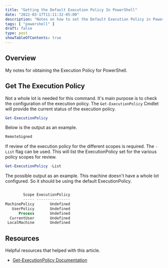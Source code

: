 ```yaml
---
title: "Getting the Default Execution Policy In PowerShell"
date: "2022-03-17T11:11:32-05:00"
description: "Notes on how to set the Default Execution Policy in PowerShell."
tags: [ "powershell" ]
draft: false
type: post
showTableOfContents: true
---
```


## Overview

My notes for obtaining the Execution Policy for PowerShell.

## Get The Execution Policy

Not a whole lot is needed for this command. It's main purpose is to 
check the configuration of the execution policy. The
```Get-ExecutionPolicy``` Cmdlet will provide the current status of the
execution policy. 

```powershell
Get-ExecutionPolicy
```

Below is the output as an example.

```powershell
RemoteSigned
```

If review of the execution policy for the different scopes is required. 
The ```-List``` flag can be used. This will list the ExecutionPolicy set 
for the various policy scopes for review.

```powershell
Get-ExecutionPolicy -List
```

The possible output as an example. This machine doesn't have a whole lot 
configured. So it should be using the default ExecutionPolicy.

```powershell

        Scope ExecutionPolicy
        ----- ---------------
MachinePolicy       Undefined
   UserPolicy       Undefined
      Process       Undefined
  CurrentUser       Undefined
 LocalMachine    	Undefined

```

## Resources

Helpful resources that helped with this article.

- [Get-ExecutionPolicy Documentation](https://docs.microsoft.com/en-us/powershell/module/microsoft.powershell.security/get-executionpolicy)
